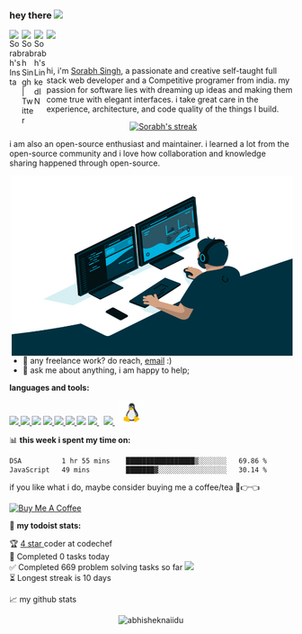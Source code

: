### hey there <img src="https://media.giphy.com/media/hvRJCLFzcasrR4ia7z/giphy.gif" width="25px">
<a href="https://www.instagram.com/sorabh.exe/">
  <img align="left" alt="Sorabh's Insta" width="22px" src="https://cdn2.iconfinder.com/data/icons/social-media-2285/512/1_Instagram_colored_svg_1-128.png" />
</a>
<a href="#">
  <img align="left" alt="Sorabh Singh | Twitter" width="22px" src="https://raw.githubusercontent.com/peterthehan/peterthehan/master/assets/twitter.svg" />
</a>
<a href="https://www.linkedin.com/in/sorabh-singh-952895209/">
  <img align="left" alt="Sorabh's LinkedIN" width="22px" src="https://raw.githubusercontent.com/peterthehan/peterthehan/master/assets/linkedin.svg" />
</a>

![](https://visitor-badge.glitch.me/badge?page_id=Sorabh3127.Sorabh3127)

<br />

hi, i'm [Sorabh Singh](#), a passionate and creative self-taught full stack web developer and a Competitive programer from india. my passion for software lies with dreaming up ideas and making them come true with elegant interfaces. i take great care in the experience, architecture, and code quality of the things I build.

<p align="center">
    <a href="https://github.com/Sorabh3127/github-readme-streak-stats">
        <img title="🔥 Get streak stats for your profile at git.io/streak-stats" alt="Sorabh's streak" src="https://github-readme-streak-stats.herokuapp.com/?user=Sorabh3127&theme=black-ice&hide_border=true&stroke=0000&background=060A0CD0"/>
    </a>
</p>

i am also an open-source enthusiast and maintainer. i learned a lot from the open-source community and i love how collaboration and knowledge sharing happened through open-source.


  <img align="right" alt="GIF" src="./code.gif" width="500" height="320" />
  
- 💼 any freelance work? do reach, [email](mailto:sorabh.cu.2001@gmail.com) :)
- 💬 ask me about anything, i am happy to help; 

**languages and tools:**  

<p align="left"> 
    <a href="https://www.java.com" target="_blank"> <img src="https://img.icons8.com/color/48/000000/java-coffee-cup-logo.png"/> </a>
    <a href="https://reactjs.org/" target="_blank"> <img src="https://img.icons8.com/color/48/000000/react-native.png"/> </a>
    <a href="https://developer.mozilla.org/en-US/docs/Web/JavaScript" target="_blank"> <img src="https://img.icons8.com/color/48/000000/javascript--v2.png"/></a> 
    <a href="https://www.w3.org/html/" target="_blank"> <img src="https://img.icons8.com/color/48/000000/html-5.png"/> </a> 
    <a href="https://www.w3schools.com/css/" target="_blank"> <img src="https://img.icons8.com/color/48/000000/css3.png"/> </a> 
    <a href="https://getbootstrap.com" target="_blank"> <img src="https://img.icons8.com/color/48/000000/bootstrap.png"/> </a> 
    <a href="https://www.python.org" target="_blank"> <img src="https://img.icons8.com/color/48/000000/python--v2.png"/></a> 
    <a style="padding-right:8px;" href="https://www.mysql.com/" target="_blank"> <img src="https://img.icons8.com/fluent/50/000000/mysql-logo.png"/> </a>
    <a style="padding-right:8px;" href="https://git-scm.com/" target="_blank"> <img src="https://img.icons8.com/color/48/000000/git.png"/> </a>
    <a style="padding-right:8px;" href="https://www.linux.com/" target="_blank"> <img src="./icons8-linux.gif" width="44"/> </a>

    
    
</p>

📊 **this week i spent my time on:**
<!--START_SECTION:waka-->
```text
DSA          1 hr 55 mins    █████████████████▒░░░░░░░   69.86 % 
JavaScript   49 mins         ███████▓░░░░░░░░░░░░░░░░░   30.14 % 
```
<!--END_SECTION:waka-->

if you like what i do, maybe consider buying me a coffee/tea 🥺👉👈

<a href="#" target="_blank"><img src="https://cdn.buymeacoffee.com/buttons/v2/default-red.png" alt="Buy Me A Coffee" width="150" ></a>

🚧 **my todoist stats:**
<!-- TODO-IST:START -->
🏆 <a href="https://www.codechef.com/users/sorcool" target="_blank"> 4 star </a> coder at codechef           
🌸  Completed 0 tasks today           
✅  Completed 669 problem solving tasks so far
<a href="http://www.cleartax.in"></a><img src="https://media.giphy.com/media/WUlplcMpOCEmTGBtBW/giphy.gif" width="30">            
⏳  Longest streak is 10 days
<!-- TODO-IST:END -->


📈 my github stats

<p align="center"> <img src="https://github-readme-stats.vercel.app/api?username=Sorabh3127&theme=dark&show_icons=true&hide_border=true&bg_color=060A0CD0&stroke=0000&icon_color=a0ffff" alt="abhisheknaiidu" />



